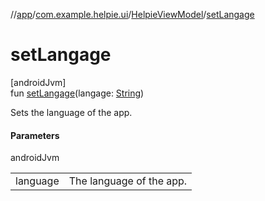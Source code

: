 //[app](../../../index.md)/[com.example.helpie.ui](../index.md)/[HelpieViewModel](index.md)/[setLangage](set-langage.md)

# setLangage

[androidJvm]\
fun [setLangage](set-langage.md)(langage: [String](https://kotlinlang.org/api/latest/jvm/stdlib/kotlin/-string/index.html))

Sets the language of the app.

#### Parameters

androidJvm

| | |
|---|---|
| language | The language of the app. |
